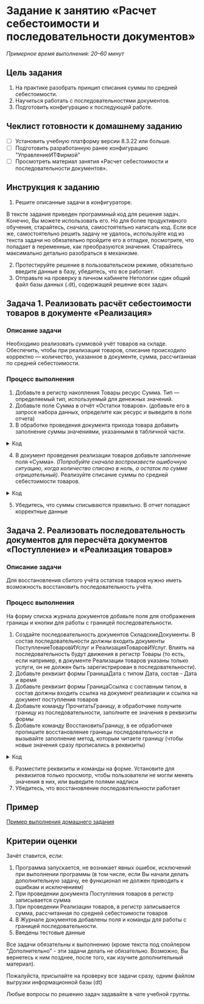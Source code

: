 # Задание к занятию «Расчет себестоимости и последовательности документов»

*Примерное время выполнения: 20–60 минут*

## Цель задания

1. На практике разобрать принцип списания суммы по средней себестоимости.
2. Научиться работать с последовательностями документов.
3. Подготовить конфигурацию к последующей работе.

## Чеклист готовности к домашнему заданию

- [ ] Установить учебную платформу версии 8.3.22 или больше.
- [ ] Подготовить разработанную ранее конфигурацию "УправлениеИТФирмой"
- [ ] Просмотреть материал занятия «Расчет себестоимости и последовательности документов».

## Инструкция к заданию

1. Решите описанные задачи в конфигураторе.

В тексте задания приведен программный код для решения задач. Конечно, Вы можете использовать его. Но для более продуктивного обучения, старайтесь, сначала, самостоятельно написать код. Если все же, самостоятельно решить задачу не удалось, используйте код из текста задачи но обязательно пройдите его в отладке, посмотрите, что попадает в переменные, как преобразуются значения. Старайтесь максимально детально разобраться в механизме.

2. Протестируйте решение в пользовательском режиме, обязательно введите данные в базу, убедитесь, что все работает.
3. Отправьте на проверку в личном кабинете Нетологии один общий файл базы данных (.dt), содержащей решение всех задач.

## Задача 1. Реализовать расчёт себестоимости товаров в документе «Реализация»

### Описание задачи

Необходимо реализовать суммовой учёт товаров на складе. Обеспечить, чтобы при реализации товаров, списание происходило корректно — количество, указанное в документе, сумма, рассчитанная по средней себестоимости.

### Процесс выполнения

1. Добавьте в регистр накопления Товары ресурс Сумма. Тип — определяемый тип, используемый для денежных значений.
2. Добавьте поле Сумма в отчёт «Остатки товаров». (добавьте его в запросе набора данных, определите как ресурс и выведите в поля отчета)
3. В обработке проведения документа прихода товара добавить заполнение суммы значениями, указанными в табличной части.

<details>
  <summary>Код</summary>
  
```bsl
Процедура ОбработкаПроведения(Отказ, Режим)

	Движения.Товары.Записывать = Истина;
	
	ТаблицаДляПроведения = Товары.Выгрузить();
	ТаблицаДляПроведения.Свернуть("Номенклатура", "Количество, Сумма");

	ТипУслуга = Перечисления.ТипНоменклатуры.Услуга;

	Для Каждого ТекСтрокаТовары Из ТаблицаДляПроведения Цикл

		Если ТекСтрокаТовары.Номенклатура.ТипНоменклатуры = ТипУслуга Тогда
			Продолжить;
		КонецЕсли;

		Движение = Движения.Товары.Добавить();
		Движение.ВидДвижения = ВидДвиженияНакопления.Приход;
		Движение.Период = Дата;
		Движение.Номенклатура = ТекСтрокаТовары.Номенклатура;
		Движение.Количество = ТекСтрокаТовары.Количество;
		Движение.Сумма = ТекСтрокаТовары.Сумма; 

	КонецЦикла;

КонецПроцедуры
```

</details>

4. В документ проведения реализации товаров добавьте заполнение поля «Сумма».
*(Попробуйте сначала воспроизвести ошибочную ситуацию, когда количество списано в ноль, а остаток по сумме отрицательный).*
Реализуйте списание суммы по средней себестоимости товаров.

<details>
  <summary>Код</summary>
  
```bsl
Процедура ОбработкаПроведения(Отказ, Режим)

	Движения.Продажи.Очистить();
	Движения.Продажи.Записать();

	Движения.Товары.Записывать = Истина;
	Движения.Продажи.Записывать = Истина;

	ТаблицаДляПроведения = Товары.Выгрузить();
	ТаблицаДляПроведения.Свернуть("Номенклатура", "Количество, Сумма");

	ТипТовар = Перечисления.ТипНоменклатуры.Товар;

	Для Каждого ТекСтрокаТовары Из ТаблицаДляПроведения Цикл

		Если ТекСтрокаТовары.Номенклатура.ТипНоменклатуры = ТипТовар Тогда 

			ОтборПоТовару = Новый Структура("Номенклатура", ТекСтрокаТовары.Номенклатура);
			Остатки = РегистрыНакопления.Товары.Остатки(Дата, ОтборПоТовару);

			Если Остатки.Количество() = 0 Тогда
				ТекстСообщения = СтрШаблон("Товара %1 нет на складе", ТекСтрокаТовары.Номенклатура);
				Сообщить(ТекстСообщения);
				Отказ = Истина;
				Продолжить;
			КонецЕсли;

			СтрокаОстатка = Остатки[0];
			Если СтрокаОстатка.Количество < ТекСтрокаТовары.Количество Тогда
				НедостатокТовара = ТекСтрокаТовары.Количество - СтрокаОстатка.Количество;
				ТекстСообщения = СтрШаблон("Товара %1 недостаточно на складе, не хватает %2", ТекСтрокаТовары.Номенклатура, НедостатокТовара);
				Сообщить(ТекстСообщения);
				Отказ = Истина;
				Продолжить;
			КонецЕсли;

			Если СтрокаОстатка.Количество = ТекСтрокаТовары.Количество Тогда
				СебестоимостьЕдиницыТовара = СтрокаОстатка.Сумма;
			Иначе
				СебестоимостьЕдиницыТовара = СтрокаОстатка.Сумма / СтрокаОстатка.Количество;
			КонецЕсли;
			СуммаКСписанию = СебестоимостьЕдиницыТовара * ТекСтрокаТовары.Количество; 

			Движение = Движения.Товары.Добавить();
			Движение.ВидДвижения = ВидДвиженияНакопления.Расход;
			Движение.Период = Дата;
			Движение.Номенклатура = ТекСтрокаТовары.Номенклатура;
			Движение.Количество = ТекСтрокаТовары.Количество;
            Движение.Сумма = СуммаКСписанию;
		КонецЕсли;

		Движение = Движения.Продажи.Добавить();
		Движение.Период = Дата;
		Движение.Сотрудник = Ответственный;
		Движение.Номенклатура = ТекСтрокаТовары.Номенклатура;
		Движение.Сумма = ТекСтрокаТовары.Сумма;

	КонецЦикла;

КонецПроцедуры
```

</details>

5. Убедитесь, что суммы списываются правильно. В отчет попадают корректные данные

## Задача 2. Реализовать последовательность документов для пересчёта документов «Поступление» и «Реализация товаров»

### Описание задачи

Для восстановления сбитого учёта остатков товаров нужно иметь возможность восстановить последовательность учёта.

### Процесс выполнения

На форму списка журнала документов добавьте поля для отображения границы и кнопки для работы с границей последовательности.

1. Создайте последовательность документов СкладскиеДокументы. В состав последовательности должны входить документы ПоступлениеТоваровИУслуг и РеализацияТоваровИУслуг. Влиять на последовательность будут движения в регистр Товары (то есть, если например, в документе Реализации товаров указаны только услуги, он не должен быть зарегистрирован в последовательности).
2. Добавьте реквизит формы ГраницаДата с типом Дата, состав - Дата и время
3. Добавьте реквизит формы ГраницаСсылка с составным типом, в состав должны входить ссылка на документ реализации и ссылка на документ поступления товаров
4. Добавьте команду ПрочитатьГраницу, в обработчике получите границу из последовательности, заполните ее значения в реквизиты формы
5. Добавьте команду ВосстановитьГраницу, в ее обработчике пропишите восстановление границы последовательности и вызывайте заполнение метод, которым читаете границу (чтобы новые значения сразу прописались в реквизиты)

<details>
  <summary>Код</summary>
  
```bsl
&НаСервере
Процедура ПрочитатьГраницуНаСервере()

	ГраницаПоследовательности = Последовательности.СкладскиеДокументы.ПолучитьГраницу();
	ГраницаДата = ГраницаПоследовательности.Дата;
	ГраницаСсылка = ГраницаПоследовательности.Ссылка;

КонецПроцедуры

&НаКлиенте
Процедура ПрочитатьГраницу(Команда)
	ПрочитатьГраницуНаСервере();
КонецПроцедуры

&НаСервере
Процедура ВосстановитьГраницуНаСервере()

	Последовательности.СкладскиеДокументы.Восстановить();
	ПрочитатьГраницуНаСервере();

КонецПроцедуры

&НаКлиенте
Процедура ВосстановитьГраницу(Команда)
	ВосстановитьГраницуНаСервере();
КонецПроцедуры
```

</details>

6. Разместите реквизиты и команды на форме. Установите для реквизитов только просмотр, чтобы пользователи не могли менять значения в них, или выведите полями надписи
7. Убедитесь, что восстановление последовательности работает

## Пример

[Пример выполнения домашнего задания](examples/HW_5_5_example.md)

## Критерии оценки

Зачёт ставится, если:

1. Программа запускается, не возникает явных ошибок, исключений при выполнении программы (в том числе, если Вы начали делать дополнительную задачу, ее функционал не должен приводить к ошибкам и исключениям)
2. При проведении документа Поступления товаров в регистр записывается сумма
3. При проведении Реализации товаров, в регистр записывается сумма, рассчитанная по средней себестоимости товаров
4. В Журнале документов добавлены поля и команды для работы с границей последовательности.
5. Введены тестовые данные

Все задачи обязательны к выполнению (кроме текста под спойлером "Дополнительно" - эти задачи делать не обязательно. Возможно, Вы вернетесь к ним позднее, после того, как изучите дополнительный материал).

Пожалуйста, присылайте на проверку все задачи сразу, одним файлом выгрузки информационной базы (dt)

Любые вопросы по решению задач задавайте в чате учебной группы.
